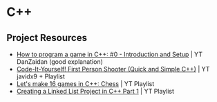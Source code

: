 # C++

## Project Resources

* [How to program a game in C++: #0 - Introduction and Setup](https://www.youtube.com/watch?v=luuyjjOxnUI&list=PL7Ej6SUky135IAAR3PFCFyiVwanauRqj3&index=1&ab_channel=DanZaidan) | YT DanZaidan (good explanation)
* [Code-It-Yourself! First Person Shooter (Quick and Simple C++)](https://www.youtube.com/watch?v=xW8skO7MFYw&list=PL36enNxU148RzQ8zwL8FHgg7ef_-5p3cQ&index=1&ab_channel=javidx9) | YT javidx9 + Playlist
* [Let's make 16 games in C++: Chess](https://www.youtube.com/watch?v=_4EuZI8Q8cs&list=PLRJuRxIsYMUX3iSmvyWPdKFaCooL455YQ&index=5&ab_channel=FamTrinli) | YT Playlist
* [Creating a Linked List Project in C++ Part 1](https://www.youtube.com/watch?v=H5lkmKkfjD0&list=PLsPse_rAwAIpjis9XwQXs-uz7gwfu-pcd&index=26&ab_channel=PaulProgramming) | YT Playlist
